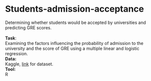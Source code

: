 # Students-admission-acceptance
Determining whether students would be accepted by universities and predicting GRE scores. <br> <br>
**Task**: <br>
Examining the factors influencing the probability of admission to the university and the score of GRE using a multiple linear and logistic regression. <br>
**Data:** <br>
Kaggle, [link](https://www.kaggle.com/datasets/eswarchandt/admission) for dataset. <br>
**Tool:** <br>
R <br>
